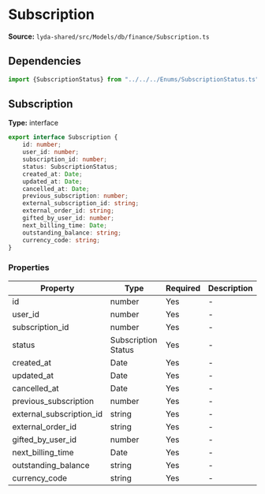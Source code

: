 # Subscription

**Source:** `lyda-shared/src/Models/db/finance/Subscription.ts`

## Dependencies

```typescript
import {SubscriptionStatus} from "../../../Enums/SubscriptionStatus.ts";
```

## Subscription

**Type:** interface

```typescript
export interface Subscription {
    id: number;
    user_id: number;
    subscription_id: number;
    status: SubscriptionStatus;
    created_at: Date;
    updated_at: Date;
    cancelled_at: Date;
    previous_subscription: number;
    external_subscription_id: string;
    external_order_id: string;
    gifted_by_user_id: number;
    next_billing_time: Date;
    outstanding_balance: string;
    currency_code: string;
}
```

### Properties

| Property | Type | Required | Description |
|----------|------|----------|-------------|
| id | number | Yes | - |
| user_id | number | Yes | - |
| subscription_id | number | Yes | - |
| status | S​u​b​s​c​r​i​p​t​i​o​n​S​t​a​t​u​s | Yes | - |
| created_at | D​a​t​e | Yes | - |
| updated_at | D​a​t​e | Yes | - |
| cancelled_at | D​a​t​e | Yes | - |
| previous_subscription | number | Yes | - |
| external_subscription_id | string | Yes | - |
| external_order_id | string | Yes | - |
| gifted_by_user_id | number | Yes | - |
| next_billing_time | D​a​t​e | Yes | - |
| outstanding_balance | string | Yes | - |
| currency_code | string | Yes | - |

